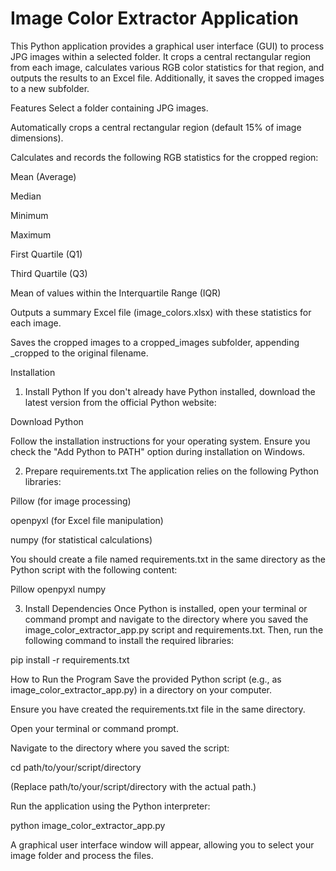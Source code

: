 # Image Color Extractor Application
This Python application provides a graphical user interface (GUI) to process JPG images within a selected folder. It crops a central rectangular region from each image, calculates various RGB color statistics for that region, and outputs the results to an Excel file. Additionally, it saves the cropped images to a new subfolder.

Features
Select a folder containing JPG images.

Automatically crops a central rectangular region (default 15% of image dimensions).

Calculates and records the following RGB statistics for the cropped region:

Mean (Average)

Median

Minimum

Maximum

First Quartile (Q1)

Third Quartile (Q3)

Mean of values within the Interquartile Range (IQR)

Outputs a summary Excel file (image_colors.xlsx) with these statistics for each image.

Saves the cropped images to a cropped_images subfolder, appending _cropped to the original filename.

Installation
1. Install Python
   If you don't already have Python installed, download the latest version from the official Python website:

Download Python

Follow the installation instructions for your operating system. Ensure you check the "Add Python to PATH" option during installation on Windows.

2. Prepare requirements.txt
   The application relies on the following Python libraries:

Pillow (for image processing)

openpyxl (for Excel file manipulation)

numpy (for statistical calculations)

You should create a file named requirements.txt in the same directory as the Python script with the following content:

Pillow
openpyxl
numpy

3. Install Dependencies
   Once Python is installed, open your terminal or command prompt and navigate to the directory where you saved the image_color_extractor_app.py script and requirements.txt. Then, run the following command to install the required libraries:

pip install -r requirements.txt

How to Run the Program
Save the provided Python script (e.g., as image_color_extractor_app.py) in a directory on your computer.

Ensure you have created the requirements.txt file in the same directory.

Open your terminal or command prompt.

Navigate to the directory where you saved the script:

cd path/to/your/script/directory

(Replace path/to/your/script/directory with the actual path.)

Run the application using the Python interpreter:

python image_color_extractor_app.py

A graphical user interface window will appear, allowing you to select your image folder and process the files.